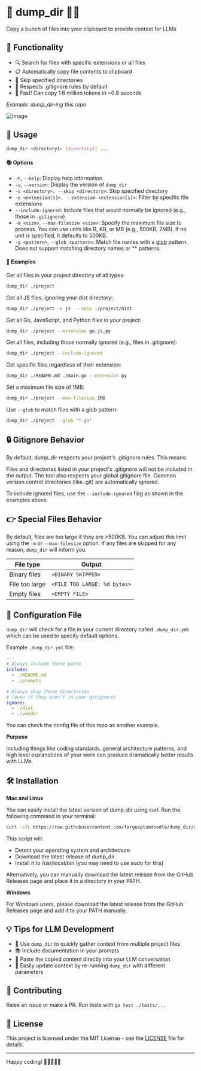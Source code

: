 # 🚀 dump_dir 📂✨

Copy a bunch of files into your clipboard to provide context for LLMs

## 🌟 Functionality

- 🔍 Search for files with specific extensions or all files
- 📋 Automatically copy file contents to clipboard
- 🚫 Skip specified directories
- 📝 Respects .gitignore rules by default
- 🚀 Fast! Can copy 1.6 million tokens in ~0.8 seconds

_Example: dump_dir-ing this repo_

![image](https://github.com/user-attachments/assets/17e52273-871b-44a0-8f0b-10f91eb4ad25)



## 🚀 Usage


```bash
dump_dir <directory1> [directory2] ...
```

#### 📚 Options

- `-h`, `--help`: Display help information
- `-v`, `--version`: Display the version of `dump_dir`
- `-s <directory>, --skip <directory>`: Skip specified directory
- `-e <extension[s]>, --extension <extension[s]>`: Filter by specific file extensions
- `--include-ignored`: Include files that would normally be ignored (e.g., those in `.gitignore`)
- `-m <size>`, `--max-filesize <size>`: Specify the maximum file size to process. You can use units like B, KB, or MB (e.g., 500KB, 2MB). If no unit is specified, it defaults to 500KB.
- `-g <pattern>`, `--glob <pattern>`: Match file names with a [glob](https://en.wikipedia.org/wiki/Glob_(programming)) pattern. Does not support matching directory names or ** patterns.

#### 📑 Examples

Get all files in your project directory of all types:
```bash
dump_dir ./project
````
Get all JS files, ignoring your dist directory:
```bash
dump_dir ./project -e js  --skip ./project/dist
```
Get all Go, JavaScript, and Python files in your project:
```bash
dump_dir ./project --extension go,js,py 
```
Get all files, including those normally ignored (e.g., files in .gitignore):
```bash
dump_dir ./project --include-ignored
```
Get specific files regardless of their extension:
```bash
dump_dir ./README.md ./main.go --extension py
```
Set a maximum file size of 1MB:
```bash
dump_dir ./project --max-filesize 1MB
```
Use `--glob` to match files with a glob pattern:
```bash
dump_dir ./project --glob "*.go"
```


## 🔒 Gitignore Behavior
By default, dump_dir respects your project's .gitignore rules. This means:

Files and directories listed in your project's .gitignore will not be included in the output.
The tool also respects your global gitignore file.
Common version control directories (like .git) are automatically ignored.

To include ignored files, use the `--include-ignored` flag as shown in the examples above.

## 👉 Special Files Behavior

By default, files are too large if they are >500KB. You can adjust this limit using the `-m` or `--max-filesize` option.
If any files are skipped for any reason, `dump_dir` will inform you.

| File type       | Output                          |
|-----------------|---------------------------------|
| Binary files    | `<BINARY SKIPPED>`              |
| File too large  | `<FILE TOO LARGE: %d bytes>`    |
| Empty files     | `<EMPTY FILE>`                  |

## 📝 Configuration File

`dump_dir` will check for a file in your current directory
called `.dump_dir.yml` which can be used to specify default options. 

Example `.dump_dir.yml` file:
```yaml
---
# Always include these paths
include:
  - ./README.md
  - ./prompts

# Always skip these directories
# (even if they aren't in your gitignore)
ignore:
  - ./dist 
  - ./vendor
```

You can check the config file of this repo as another example.

**Purpose**

Including things like coding standards, general architecture patterns,
and high level explanations of your work can produce dramatically
better results with LLMs.


## 🛠️ Installation

**Mac and Linux**

You can easily install the latest version of dump_dir using curl. Run the following command in your terminal:
```bash
curl -sfL https://raw.githubusercontent.com/fargusplumdoodle/dump_dir/main/install.sh | bash
```

This script will:
- Detect your operating system and architecture
- Download the latest release of dump_dir
- Install it to /usr/local/bin (you may need to use sudo for this)

Alternatively, you can manually download the latest release from the GitHub Releases page and place it in a directory in your PATH.

**Windows**

For Windows users, please download the latest release from the GitHub Releases page and add it to your PATH manually.


## 💡 Tips for LLM Development

- 📁 Use `dump_dir` to quickly gather context from multiple project files
- 📚 Include documentation in your prompts
- 🧠 Paste the copied content directly into your LLM conversation
- 🔄 Easily update context by re-running `dump_dir` with different parameters

## 🤝 Contributing

Raise an issue or make a PR. Run tests with `go test ./tests/...`

## 📜 License

This project is licensed under the MIT License - see the [LICENSE](LICENSE) file for details.


---------------------------------------------

Happy coding! 🎉👨‍💻👩‍💻